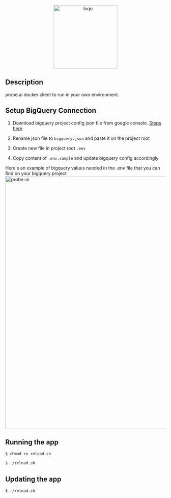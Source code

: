 <p align="center">
  <a href="https://imgbb.com/"><img src="https://i.ibb.co/VBhDKrt/logo.png" alt="logo" width="200" border="0" /></a>
</p>

## Description

probe.ai docker client to run in your own environment.

## Setup BigQuery Connection

1. Download bigquery project config json file from google console. [Steps here](https://www.metabase.com/docs/latest/databases/connections/bigquery)

2. Rename json file to `bigquery.json` and paste it on the project root

3. Create new file in project root `.env`

4. Copy content of `.env.sample` and update bigquery config accordingly

Here's an example of bigquery values needed in the .env file that you can find on your bigquery project
<img width="793" alt="probe-ai" src="https://user-images.githubusercontent.com/30016913/219969290-ccf8a96f-e4e2-4b4c-80f5-9ff81ed8531c.png">

## Running the app

```bash
$ chmod +x reload.sh

$ ./reload.sh
```

## Updating the app

```bash
$ ./reload.sh
```
